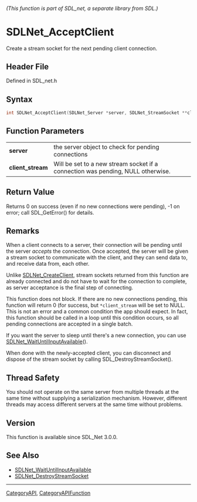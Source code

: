 ###### (This function is part of SDL_net, a separate library from SDL.)
# SDLNet_AcceptClient

Create a stream socket for the next pending client connection.

## Header File

Defined in SDL_net.h

## Syntax

```c
int SDLNet_AcceptClient(SDLNet_Server *server, SDLNet_StreamSocket **client_stream);

```

## Function Parameters

|                       |                                                                                 |
| --------------------- | ------------------------------------------------------------------------------- |
| **server**            | the server object to check for pending connections                              |
| **client_stream**     | Will be set to a new stream socket if a connection was pending, NULL otherwise. |

## Return Value

Returns 0 on success (even if no new connections were pending), -1 on
error; call SDL_GetError() for details.

## Remarks

When a client connects to a server, their connection will be pending until
the server _accepts_ the connection. Once accepted, the server will be
given a stream socket to communicate with the client, and they can send
data to, and receive data from, each other.

Unlike [SDLNet_CreateClient](SDLNet_CreateClient), stream sockets returned
from this function are already connected and do not have to wait for the
connection to complete, as server acceptance is the final step of
connecting.

This function does not block. If there are no new connections pending, this
function will return 0 (for success, but `*client_stream` will be set to
NULL. This is not an error and a common condition the app should expect. In
fact, this function should be called in a loop until this condition occurs,
so all pending connections are accepted in a single batch.

If you want the server to sleep until there's a new connection, you can use
[SDLNet_WaitUntilInputAvailable](SDLNet_WaitUntilInputAvailable)().

When done with the newly-accepted client, you can disconnect and dispose of
the stream socket by calling SDL_DestroyStreamSocket().

## Thread Safety

You should not operate on the same server from multiple threads at the same
time without supplying a serialization mechanism. However, different
threads may access different servers at the same time without problems.

## Version

This function is available since SDL_Net 3.0.0.

## See Also

- [SDLNet_WaitUntilInputAvailable](SDLNet_WaitUntilInputAvailable)
- [SDLNet_DestroyStreamSocket](SDLNet_DestroyStreamSocket)

----
[CategoryAPI](CategoryAPI), [CategoryAPIFunction](CategoryAPIFunction)

